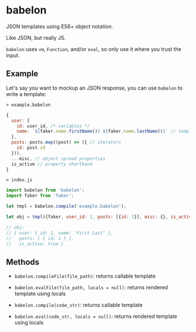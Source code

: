 # babelon

JSON templates using ES6+ object notation.

Like JSON, but really JS.

`babelon` uses `vm`, `Function`, and/or `eval`, so only use it where you trust the input.

## Example

Let's say you want to mockup an JSON response, you can use `babelon` to write a template:

`> example.babelon`

```js
{
  user: {
    id: user_id, /* variables */
    name: `${faker.name.firstName()} ${faker.name.lastName()}` // templates
  },
  posts: posts.map((post) => ({ // iterators
    id: post.id
  })),
  ...misc, // object spread properties
  is_active // property shorthand
}
```

`> index.js`
```js
import babelon from 'babelon';
import faker from 'faker';

let tmpl = babelon.compile('example.babelon');

let obj = tmpl({faker, user_id: 1, posts: [{id: 1}], misc: {}, is_active: true});

// obj:
// { user: { id: 1, name: 'First Last' },
//   posts: [ { id: 1 } ],
//   is_active: true }
```

## Methods

* `babelon.compileFile(file_path)`: returns callable template
* `babelon.evalFile(file_path, locals = null)`: returns rendered template using locals

* `babelon.compile(code_str)`: returns callable template
* `babelon.eval(code_str, locals = null)`: returns rendered template using locals
